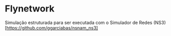 # Flynetwork

Simulação estruturada para ser executada com o Simulador de Redes (NS3)[https://github.com/ggarciabas/nsnam_ns3]
